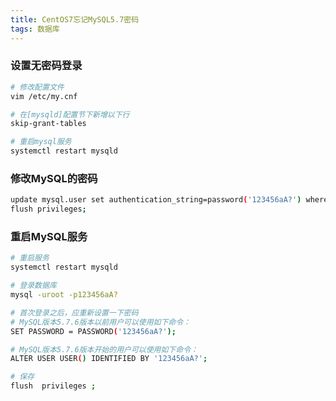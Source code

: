 ```yaml
---
title: CentOS7忘记MySQL5.7密码
tags: 数据库
---
```


### 设置无密码登录

```bash
# 修改配置文件
vim /etc/my.cnf

# 在[mysqld]配置节下新增以下行
skip-grant-tables

# 重启mysql服务
systemctl restart mysqld
```

### 修改MySQL的密码

```bash
update mysql.user set authentication_string=password('123456aA?') where user='root';
flush privileges;
```

### 重启MySQL服务

```bash
# 重启服务
systemctl restart mysqld

# 登录数据库
mysql -uroot -p123456aA?

# 首次登录之后，应重新设置一下密码
# MySQL版本5.7.6版本以前用户可以使用如下命令：
SET PASSWORD = PASSWORD('123456aA?'); 

# MySQL版本5.7.6版本开始的用户可以使用如下命令：
ALTER USER USER() IDENTIFIED BY '123456aA?';

# 保存
flush  privileges ;
```
